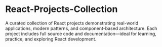 # React-Projects-Collection
A curated collection of React projects demonstrating real-world applications, modern patterns, and component-based architecture. Each project includes full source code and documentation—ideal for learning, practice, and exploring React development.
